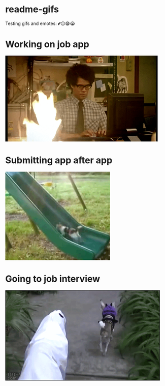 # readme-gifs

Testing gifs and emotes: 💕😔😁😭

# Working on job app

<img src="https://github.com/Mary-Tyler-Moore/readme-gifs/blob/master/random/busy.gif?raw=true" />

<br/>

# Submitting app after app

<img src="https://github.com/Mary-Tyler-Moore/readme-gifs/blob/master/random/fml.gif?raw=true" />

<br/>

# Going to job interview

<img src="https://github.com/Mary-Tyler-Moore/readme-gifs/blob/master/random/dog.gif?raw=true" />
